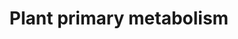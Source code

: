 ---
annotations:
- type: Pathway Ontology
  value: citric acid cycle pathway
- type: Pathway Ontology
  value: glycolysis pathway
authors:
- Maria Cecilia
- Khanspers
- Mkutmon
- Eweitz
description: 'Plant Primary Metabolism Metapathway  Contains:  - Calvin Cycle (chloroplast)
  - Glycolysis (cytosol) - Krebs Cycle (mitochondria) - Chloroplastic Amino Acid Metabolism
  - Chloroplast Electron Transport Chain - Sucrose Metabolism - Starch Metabolism  Does
  not yet contain A. thaliana annotations.'
last-edited: 2021-05-27
organisms:
- Arabidopsis thaliana
redirect_from:
- /index.php/Pathway:WP3623
- /instance/WP3623
schema-jsonld:
- '@context': https://schema.org/
  '@id': https://wikipathways.github.io/pathways/WP3623.html
  '@type': Dataset
  creator:
    '@type': Organization
    name: WikiPathways
  description: 'Plant Primary Metabolism Metapathway  Contains:  - Calvin Cycle (chloroplast)
    - Glycolysis (cytosol) - Krebs Cycle (mitochondria) - Chloroplastic Amino Acid
    Metabolism - Chloroplast Electron Transport Chain - Sucrose Metabolism - Starch
    Metabolism  Does not yet contain A. thaliana annotations.'
  keywords:
  - fructose 1,6-bisphosphate
  - glycerate 1,3-bisphosphate
  - PPi
  - PPi-dependent phosphofructokinase alpha 2
  - ATP-dependent phosphofructokinase 1
  - glyceraldahyde-3-phosphate
  - phosphoglycerate mutase 1
  - NADP+
  - glyceraldehyde 3-phosphate dehydrogenase 1
  - phosphoenolpyruvate carboxylase 1
  - Dihydroxyacetone phosphate
  - PPi-dependent phosphofructokinase alpha 1
  - glyceraldehyde 3-phosphate dehydrogenase 2
  - enolase 3
  - malic enzyme 1
  - malic enzyme 3
  - malate dehydrogenase 1
  - triose phosphate isomerase
  - malate dehydrogenase 2
  - ADP
  - H2O
  - NAD+
  - NADPH
  - PPi-dependent phosphofructokinase beta 1
  - glycerate 3-phosphate
  - Pi
  - phosphoenolpyruvate carboxylase 3
  - phosphoglycerate kinase
  - enolase 2
  - fructose 1,6-bisphosphate aldolase
  - malic enzyme 2
  - pyruvate kinase
  - pyruvate
  - ATP-dependent phosphofructokinase 7
  - phosphoenolpyruvate carboxylase 4
  - PPi-dependent phosphofructokinase beta 2
  - ATP-dependent phosphofructokinase 6
  - malate
  - ATP
  - glycerate 2-phosphate
  - phosphoenolpyruvate carboxylase 2
  - phosphoenolpyruvate
  - ATP-dependent phosphofructokinase 2
  - oxaloacetate
  - phosphoglycerate mutase 2
  - ATP-dependent phosphofructokinase 3
  - fructose 6-phosphate
  - NADH
  - HCO3-
  license: CC0
  name: Plant primary metabolism
seo: CreativeWork
title: Plant primary metabolism
wpid: WP3623
---